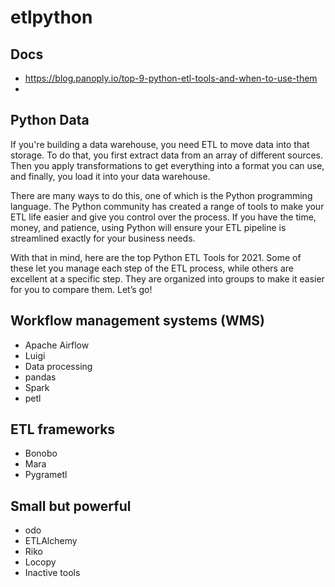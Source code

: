 # etlpython

## Docs
- https://blog.panoply.io/top-9-python-etl-tools-and-when-to-use-them
- 
## Python Data
If you're building a data warehouse, you need ETL to move data into that storage. To do that, you first extract data from an array of different sources. Then you apply transformations to get everything into a format you can use, and finally, you load it into your data warehouse. 

There are many ways to do this, one of which is the Python programming language. The Python community has created a range of tools to make your ETL life easier and give you control over the process. If you have the time, money, and patience, using Python will ensure your ETL pipeline is streamlined exactly for your business needs.  

With that in mind, here are the top Python ETL Tools for 2021. Some of these let you manage each step of the ETL process, while others are excellent at a specific step. They are organized into groups to make it easier for you to compare them. Let’s go!

## Workflow management systems (WMS)
- Apache Airflow
- Luigi
- Data processing
- pandas
- Spark
- petl

## ETL frameworks
- Bonobo
- Mara
- Pygrametl


## Small but powerful
- odo
- ETLAlchemy
- Riko
- Locopy
- Inactive tools

